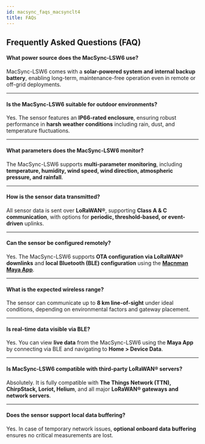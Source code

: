 ```yaml
---
id: macsync_faqs_macsynclt4
title: FAQs
---
```


## Frequently Asked Questions (FAQ)

#### What power source does the MacSync-LSW6 use?
MacSync-LSW6 comes with a **solar-powered system and internal backup battery**, enabling long-term, maintenance-free operation even in remote or off-grid deployments.

----

#### Is the MacSync-LSW6 suitable for outdoor environments?
Yes. The sensor features an **IP66-rated enclosure**, ensuring robust performance in **harsh weather conditions** including rain, dust, and temperature fluctuations.

----

#### What parameters does the MacSync-LSW6 monitor?
The MacSync-LSW6 supports **multi-parameter monitoring**, including **temperature, humidity, wind speed, wind direction, atmospheric pressure, and rainfall**.

----

#### How is the sensor data transmitted?
All sensor data is sent over **LoRaWAN®**, supporting **Class A & C communication**, with options for **periodic, threshold-based, or event-driven** uplinks.

----

#### Can the sensor be configured remotely?
Yes. The MacSync-LSW6 supports **OTA configuration via LoRaWAN® downlinks** and **local Bluetooth (BLE) configuration** using the [**Macnman Maya App**](https://play.google.com/store/apps/details?id=com.macnman.app&pcampaignid=web_share).

----

#### What is the expected wireless range?
The sensor can communicate up to **8 km line-of-sight** under ideal conditions, depending on environmental factors and gateway placement.

----

#### Is real-time data visible via BLE?
Yes. You can view **live data** from the MacSync-LSW6 using the **Maya App** by connecting via BLE and navigating to **Home > Device Data**.

----

#### Is MacSync-LSW6 compatible with third-party LoRaWAN® servers?
Absolutely. It is fully compatible with **The Things Network (TTN), ChirpStack, Loriot, Helium**, and all major **LoRaWAN® gateways and network servers**.

----

#### Does the sensor support local data buffering?
Yes. In case of temporary network issues, **optional onboard data buffering** ensures no critical measurements are lost.
